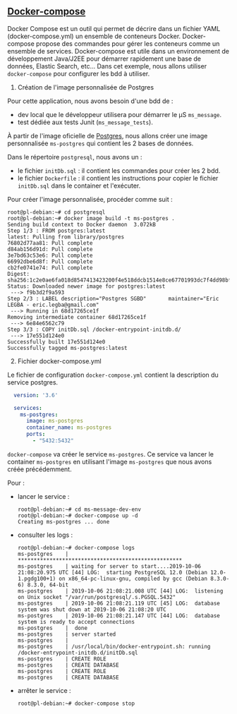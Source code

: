 ## [Docker-compose](https://docs.docker.com/compose/)

Docker Compose est un outil qui permet de décrire dans un fichier YAML (docker-compose.yml) un ensemble
de conteneurs Docker. Docker-compose propose des commandes pour gérer les conteneurs comme un ensemble de services.
Docker-compose est utile dans un environnement de développement Java/J2EE pour
démarrer rapidement une base de données, Elastic Search, etc...
Dans cet exemple, nous allons utiliser `docker-compose` pour configurer les bdd à utiliser.

1. Création de l'image personnalisée de Postgres

Pour cette application, nous avons besoin d'une bdd de :

  - dev local que le développeur utilisera pour démarrer le µS `ms_message`.
  - test dédiée aux tests Junit (`ms_message_tests`).

À partir de l'image oficielle de [Postgres](https://hub.docker.com/_/postgres), nous allons créer une image personnalisée `ms-postgres` qui contient les 2 bases de données.

Dans le répertoire `postgresql`, nous avons un :

- le fichier `initDb.sql` : il contient les commandes pour créer les 2 bdd.
- le fichier `Dockerfile` : il contient les instructions pour copier le fichier `initDb.sql` dans le container et l'exécuter.

Pour créer l'image personnalisée, procéder comme suit :

```
root@pl-debian:~# cd postgresql
root@pl-debian:~# docker image build -t ms-postgres .
Sending build context to Docker daemon  3.072kB
Step 1/3 : FROM postgres:latest
latest: Pulling from library/postgres
76802d77aa81: Pull complete
d84ab156d91d: Pull complete
3e7bd63c53e6: Pull complete
66992dbe6d8f: Pull complete
cb2fe0741e74: Pull complete
Digest: sha256:1c2e0ae6fa018d8547413423200f4e518ddcb1514e8ce67701993dc7f4dd98bf
Status: Downloaded newer image for postgres:latest
 ---> f9b3d2f9a593
Step 2/3 : LABEL description="Postgres SGBD"       maintainer="Eric LEGBA - eric.legba@gmail.com"
 ---> Running in 68d17265ce1f
Removing intermediate container 68d17265ce1f
 ---> 6e84e6562c79
Step 3/3 : COPY initDb.sql /docker-entrypoint-initdb.d/
 ---> 17e551d124e0
Successfully built 17e551d124e0
Successfully tagged ms-postgres:latest
```

2. Fichier docker-compose.yml

Le fichier de configuration `docker-compose.yml` contient la description du service postgres.

  ```YAML
    version: '3.6'

    services:
      ms-postgres:
        image: ms-postgres
        container_name: ms-postgres
        ports:
          - "5432:5432"
  ```

`docker-compose` va créer le service `ms-postgres`. Ce service va lancer le container `ms-postgres` en utilisant l'image `ms-postgres` que nous avons créée précédemment.

Pour :
  - lancer le service :

    ```
    root@pl-debian:~# cd ms-message-dev-env
    root@pl-debian:~# docker-compose up -d
    Creating ms-postgres ... done
    ```

  - consulter les logs :

    ```
    root@pl-debian:~# docker-compose logs
    ms-postgres    | ****************************************************
    ms-postgres    | waiting for server to start....2019-10-06 21:08:20.975 UTC [44] LOG:  starting PostgreSQL 12.0 (Debian 12.0-1.pgdg100+1) on x86_64-pc-linux-gnu, compiled by gcc (Debian 8.3.0-6) 8.3.0, 64-bit
    ms-postgres    | 2019-10-06 21:08:21.008 UTC [44] LOG:  listening on Unix socket "/var/run/postgresql/.s.PGSQL.5432"
    ms-postgres    | 2019-10-06 21:08:21.119 UTC [45] LOG:  database system was shut down at 2019-10-06 21:08:20 UTC
    ms-postgres    | 2019-10-06 21:08:21.147 UTC [44] LOG:  database system is ready to accept connections
    ms-postgres    |  done
    ms-postgres    | server started
    ms-postgres    |
    ms-postgres    | /usr/local/bin/docker-entrypoint.sh: running /docker-entrypoint-initdb.d/initDb.sql
    ms-postgres    | CREATE ROLE
    ms-postgres    | CREATE DATABASE
    ms-postgres    | CREATE ROLE
    ms-postgres    | CREATE DATABASE
    ```  

  - arrêter le service :

    ```
    root@pl-debian:~# docker-compose stop
    ```   
